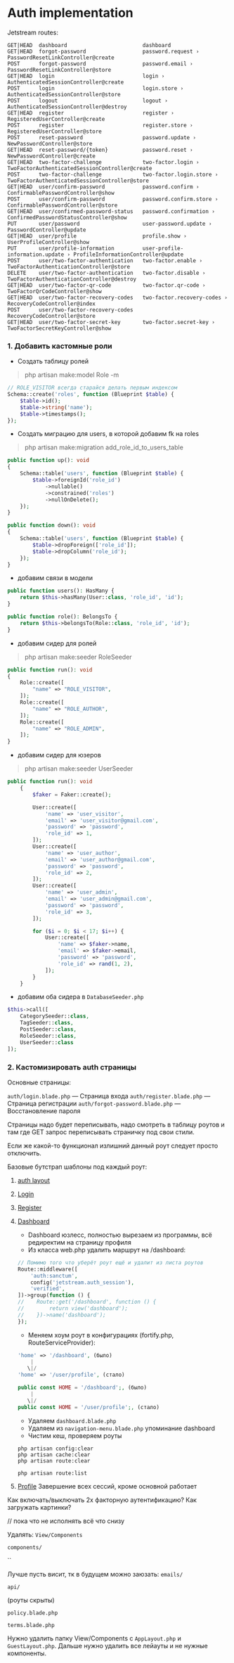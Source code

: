 # Auth implementation

Jetstream routes:
```plaintext
GET|HEAD  dashboard                        dashboard
GET|HEAD  forgot-password                  password.request › PasswordResetLinkController@create
POST      forgot-password                  password.email › PasswordResetLinkController@store
GET|HEAD  login                            login › AuthenticatedSessionController@create
POST      login                            login.store › AuthenticatedSessionController@store
POST      logout                           logout › AuthenticatedSessionController@destroy
GET|HEAD  register                         register › RegisteredUserController@create
POST      register                         register.store › RegisteredUserController@store
POST      reset-password                   password.update › NewPasswordController@store
GET|HEAD  reset-password/{token}           password.reset › NewPasswordController@create
GET|HEAD  two-factor-challenge             two-factor.login › TwoFactorAuthenticatedSessionController@create
POST      two-factor-challenge             two-factor.login.store › TwoFactorAuthenticatedSessionController@store
GET|HEAD  user/confirm-password            password.confirm › ConfirmablePasswordController@show
POST      user/confirm-password            password.confirm.store › ConfirmablePasswordController@store
GET|HEAD  user/confirmed-password-status   password.confirmation › ConfirmedPasswordStatusController@show
PUT       user/password                    user-password.update › PasswordController@update
GET|HEAD  user/profile                     profile.show › UserProfileController@show
PUT       user/profile-information         user-profile-information.update › ProfileInformationController@update
POST      user/two-factor-authentication   two-factor.enable › TwoFactorAuthenticationController@store
DELETE    user/two-factor-authentication   two-factor.disable › TwoFactorAuthenticationController@destroy
GET|HEAD  user/two-factor-qr-code          two-factor.qr-code › TwoFactorQrCodeController@show
GET|HEAD  user/two-factor-recovery-codes   two-factor.recovery-codes › RecoveryCodeController@index
POST      user/two-factor-recovery-codes   RecoveryCodeController@store
GET|HEAD  user/two-factor-secret-key       two-factor.secret-key › TwoFactorSecretKeyController@show
```

### 1. Добавить кастомные роли

- Создать таблицу ролей
> php artisan make:model Role -m
```php
// ROLE_VISITOR всегда старайся делать первым индексом
Schema::create('roles', function (Blueprint $table) {
    $table->id();
    $table->string('name');
    $table->timestamps();
});
```

- Создать миграцию для users, в которой добавим fk на roles
> php artisan make:migration add_role_id_to_users_table
```php
public function up(): void
{
    Schema::table('users', function (Blueprint $table) {
        $table->foreignId('role_id')
            ->nullable()
            ->constrained('roles')
            ->nullOnDelete();
    });
}

public function down(): void
{
    Schema::table('users', function (Blueprint $table) {
        $table->dropForeign(['role_id']);
        $table->dropColumn('role_id');
    });
}
```

- добавим связи в модели
```php
public function users(): HasMany {
    return $this->hasMany(User::class, 'role_id', 'id');
}

public function role(): BelongsTo {
    return $this->belongsTo(Role::class, 'role_id', 'id');
}
```

- добавим сидер для ролей
> php artisan make:seeder RoleSeeder
```php
public function run(): void
{
    Role::create([
        "name" => "ROLE_VISITOR",
    ]);
    Role::create([
        "name" => "ROLE_AUTHOR",
    ]);
    Role::create([
        "name" => "ROLE_ADMIN",
    ]);
}
```

- добавим сидер для юзеров
> php artisan make:seeder UserSeeder
```php
public function run(): void
    {
        $faker = Faker::create();

        User::create([
            'name' => 'user_visitor',
            'email' => 'user_visitor@gmail.com',
            'password' => 'password',
            'role_id' => 1,
        ]);
        User::create([
            'name' => 'user_author',
            'email' => 'user_author@gmail.com',
            'password' => 'password',
            'role_id' => 2,
        ]);
        User::create([
            'name' => 'user_admin',
            'email' => 'user_admin@gmail.com',
            'password' => 'password',
            'role_id' => 3,
        ]);

        for ($i = 0; $i < 17; $i++) {
            User::create([
                'name' => $faker->name,
                'email' => $faker->email,
                'password' => 'password',
                'role_id' => rand(1, 2),
            ]);
        }
    }
```

- добавим оба сидера в `DatabaseSeeder.php`
```php
$this->call([
    CategorySeeder::class,
    TagSeeder::class,
    PostSeeder::class,
    RoleSeeder::class,
    UserSeeder::class
]);
```

### 2. Кастомизировать auth страницы
Основные страницы:

`auth/login.blade.php` — Страница входа
`auth/register.blade.php` — Страница регистрации
`auth/forgot-password.blade.php` — Восстановление пароля

Страницы надо будет переписывать, надо смотреть в таблицу роутов и там
где GET запрос переписывать страничку под свои стили.

Если же какой-то функционал излишний данный роут следует просто отключить.

Базовые бутстрап шаблоны под каждый роут:
1. [auth layout](#)
2. [Login](#)
3. [Register](#)
4. [Dashboard](https://gist.github.com/misha366/7765c9142deaff2ae637b175f6272c89)
   - Dashboard юзлесс, полностью вырезаем из программы, всё редиректим на страницу профиля
   - Из класса web.php удалить маршрут на /dashboard:
    ```php
    // Помимо того что уберёт роут ещё и удалит из листа роутов
    Route::middleware([
        'auth:sanctum',
        config('jetstream.auth_session'),
        'verified',
    ])->group(function () {
    //    Route::get('/dashboard', function () {
    //        return view('dashboard');
    //    })->name('dashboard');
    });
    ```
    - Меняем хоум роут в конфигурациях (fortify.php, RouteServiceProvider):
    ```php
    'home' => '/dashboard', (было)
        |
       \|/
    'home' => '/user/profile', (стало)
    ```

    ```php
    public const HOME = '/dashboard';, (было)
        |
       \|/
    public const HOME = '/user/profile';, (стало)
    ```

    - Удаляем `dashboard.blade.php`
    - Удаляем из `navigation-menu.blade.php` упоминание dashboard
    - Чистим кеш, проверяем роуты
    ```plaintext
    php artisan config:clear
    php artisan cache:clear
    php artisan route:clear
    
    php artisan route:list
    ```
5. [Profile](https://github.com/misha366/php-learn-laravel/tree/master/resources/views/post)
Завершение всех сессий, кроме основной работает 

Как включать/выключать 2х факторную аутентификацию?
Как загружать картинки?


// пока что не исполнять всё что снизу

Удалять:
`View/Components`

`components/`

``

Лучше пусть висит, тк в будущем можно заюзать:
`emails/`

`api/`

(роуты скрыты)

`policy.blade.php`

`terms.blade.php`


Нужно удалить папку View/Components с `AppLayout.php` и `GuestLayout.php`.
Дальше нужно удалить все лейауты и не нужные компоненты.


